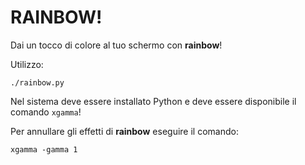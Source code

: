 # RAINBOW!

Dai un tocco di colore al tuo schermo con **rainbow**!

Utilizzo:
```
./rainbow.py
```

Nel sistema deve essere installato Python e deve essere disponibile il comando `xgamma`!

Per annullare gli effetti di **rainbow** eseguire il comando:
```
xgamma -gamma 1
```
